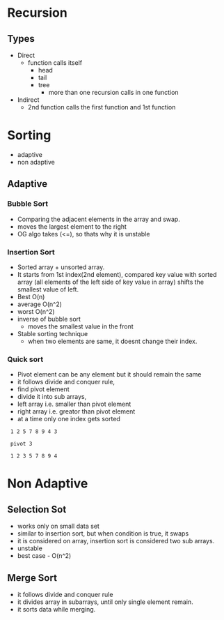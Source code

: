 # Recursion

## Types

- Direct
  - function calls itself
    - head
    - tail
    - tree
      - more than one recursion calls in one function 
- Indirect
  - 2nd function calls the first function and 1st function 

# Sorting 

- adaptive 
- non adaptive



## Adaptive
### Bubble Sort

- Comparing the adjacent elements in the array and swap.
- moves the largest element to the right
- OG algo takes (<=), so thats why it is unstable

### Insertion Sort

- Sorted array + unsorted array.
- It starts from 1st index(2nd element), compared key value with sorted array (all elements of the left side of key value in array) shifts the smallest value of left. 
- Best O(n)
- average O(n^2)
- worst O(n^2)
- inverse of bubble sort
  - moves the smallest value in the front
- Stable sorting technique
  - when two elements are same, it doesnt change their index.

### Quick sort

- Pivot element can be any element but it should remain the same 
- it follows divide and conquer rule,
- find pivot element
- divide it into sub arrays,
- left array i.e. smaller than pivot element
- right array i.e. greator than pivot element
- at a time only one index gets sorted

```
 1 2 5 7 8 9 4 3 

 pivot 3

 1 2 3 5 7 8 9 4
```

# Non Adaptive

## Selection Sot

- works only on small data set
- similar to insertion sort, but when condition is true, it swaps 
- it is considered on array, insertion sort is considered two sub arrays. 
- unstable
- best case - O(n^2)


## Merge Sort

- it follows divide and conquer rule
- it divides array in subarrays, until only single element remain.
- it sorts data while merging.